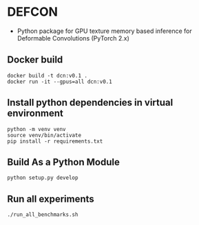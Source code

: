 # DEFCON
* Python package for GPU texture memory based inference for Deformable Convolutions (PyTorch 2.x)

## Docker build
```
docker build -t dcn:v0.1 .
docker run -it --gpus=all dcn:v0.1
```

## Install python dependencies in virtual environment
```
python -m venv venv
source venv/bin/activate
pip install -r requirements.txt
```

## Build As a Python Module
```
python setup.py develop
```

## Run all experiments
```
./run_all_benchmarks.sh
```

